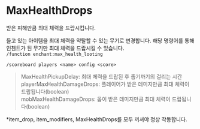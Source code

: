 # MaxHealthDrops
받은 피해만큼 최대 체력을 드랍시킵니다.

들고 있는 아이템을 최대 체력을 약탈할 수 있는 무기로 변경합니다.
해당 명령어를 통해 인첸트가 된 무기만 최대 체력을 드랍시킬 수 있습니다.  
`/function enchant:max_health_looting`

`/scoreboard players <name> config <score>`  
> MaxHealthPickupDelay: 최대 체력을 드랍된 후 줍기까기의 걸리는 시간  
> playerMaxHealthDamageDrops: 플레이어가 받은 데미지만큼 최대 체력이 드랍됩니다(boolean)  
> mobMaxHealthDamageDrops: 몹이 받은 데미지만큼 최대 체력이 드랍됩니다(boolean)  

*item_drop, item_modifiers, MaxHealthDrops를 모두 끼셔야 정상 작동합니다.
